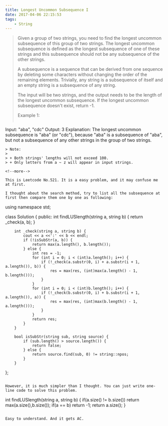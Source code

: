 ```yaml
---
title: Longest Uncommon Subsequence I
date: 2017-04-06 22:15:53
tags:
    - String
---
```


> Given a group of two strings, you need to find the longest uncommon subsequence of this group of two strings. The longest uncommon subsequence is defined as the longest subsequence of one of these strings and this subsequence should not be any subsequence of the other strings.
>
> A subsequence is a sequence that can be derived from one sequence by deleting some characters without changing the order of the remaining elements. Trivially, any string is a subsequence of itself and an empty string is a subsequence of any string.
>
> The input will be two strings, and the output needs to be the length of the longest uncommon subsequence. If the longest uncommon subsequence doesn't exist, return -1.
>
> Example 1:
>```
Input: "aba", "cdc"
Output: 3
Explanation:
    The longest uncommon subsequence is "aba" (or "cdc"),
    because "aba" is a subsequence of "aba",
    but not a subsequence of any other strings in the group of two strings.
```
> Note:
>
> + Both strings' lengths will not exceed 100.
> + Only letters from a ~ z will appear in input strings.

<!--more-->

This is Leetcode No.521. It is a easy problem, and it may confuse me at first.

I thought about the search method, try to list all the subsequence at first then compare them one by one as following:

```
using namespace std;

class Solution {
    public:
        int findLUSlength(string a, string b) {
            return _check(a, b);
        }

        int _check(string a, string b) {
            cout << a <<':' << b << endl;
            if (!isSubStr(a, b)) {
                return max(a.length(), b.length());
            } else {
                int res = -1;
                for (int i = 0; i < (int)a.length(); i++) {
                    if (!_check(a.substr(0, i) + a.substr(i + 1, a.length()), b)) {
                        res = max(res, (int)max(a.length() - 1, b.length()));
                    }
                }
                for (int i = 0; i < (int)b.length(); i++) {
                    if (!_check(b.substr(0, i) + b.substr(i + 1, a.length()), a)) {
                        res = max(res, (int)max(b.length() - 1, a.length()));
                    }
                }
                return res;
            }
        }

        bool isSubStr(string sub, string source) {
            if (sub.length() > source.length()) {
                return false;
            } else {
                return source.find(sub, 0) != string::npos;
            }
        }
};
```

However, it is much simpler than I thought. You can just write one-line code to solve this problem.

```
int findLUSlength(string a, string b) {
    if(a.size() != b.size())
        return max(a.size(),b.size());
    if(a == b) return -1;
    return a.size();
}
```

Easy to understand. And it gets AC.
